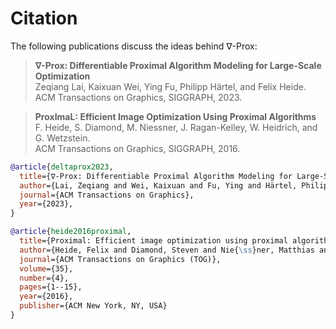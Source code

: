 # Citation

The following publications discuss the ideas behind ∇-Prox:

> **∇-Prox: Differentiable Proximal Algorithm Modeling for Large-Scale Optimization** </br>
> Zeqiang Lai, Kaixuan Wei, Ying Fu, Philipp Härtel, and Felix Heide.</br>
> ACM Transactions on Graphics, SIGGRAPH, 2023.

> **ProxImaL: Efficient Image Optimization Using Proximal Algorithms** </br>
> F. Heide, S. Diamond, M. Niessner, J. Ragan-Kelley, W. Heidrich, and G. Wetzstein. </br>
>  ACM Transactions on Graphics, SIGGRAPH, 2016.

```bibtex
@article{deltaprox2023,
  title={∇-Prox: Differentiable Proximal Algorithm Modeling for Large-Scale Optimization},
  author={Lai, Zeqiang and Wei, Kaixuan and Fu, Ying and Härtel, Philipp and Heide, Felix},
  journal={ACM Transactions on Graphics},
  year={2023},
}

@article{heide2016proximal,
  title={Proximal: Efficient image optimization using proximal algorithms},
  author={Heide, Felix and Diamond, Steven and Nie{\ss}ner, Matthias and Ragan-Kelley, Jonathan and Heidrich, Wolfgang and Wetzstein, Gordon},
  journal={ACM Transactions on Graphics (TOG)},
  volume={35},
  number={4},
  pages={1--15},
  year={2016},
  publisher={ACM New York, NY, USA}
}
```
